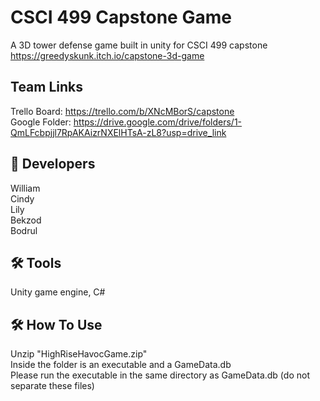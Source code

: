 
# CSCI 499 Capstone Game
A 3D tower defense game built in unity for CSCI 499 capstone
https://greedyskunk.itch.io/capstone-3d-game

## Team Links
Trello Board: https://trello.com/b/XNcMBorS/capstone  
Google Folder: https://drive.google.com/drive/folders/1-QmLFcbpjjl7RpAKAizrNXElHTsA-zL8?usp=drive_link  

## 🚀 Developers
William  
Cindy  
Lily  
Bekzod  
Bodrul  

## 🛠 Tools
Unity game engine, C#

## 🛠 How To Use
Unzip "HighRiseHavocGame.zip"  
Inside the folder is an executable and a GameData.db  
Please run the executable in the same directory as GameData.db (do not separate these files)  
